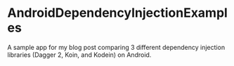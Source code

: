 # AndroidDependencyInjectionExamples
A sample app for my blog post comparing 3 different dependency injection libraries (Dagger 2, Koin, and Kodein) on Android.

